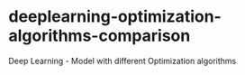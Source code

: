 # deeplearning-optimization-algorithms-comparison
Deep Learning - Model with different Optimization algorithms
